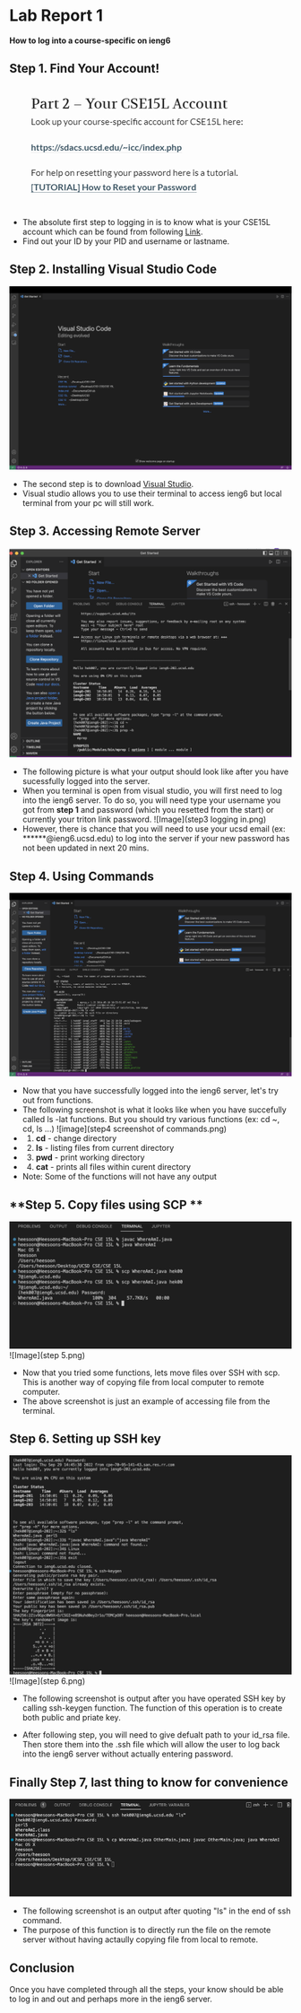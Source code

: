 # Lab Report 1

**How to log into a course-specific on ieng6**

## **Step 1. Find Your Account!**


![Image](1.1first.png)
- The absolute first step to logging in is to know what is your CSE15L account which can be found from following [Link](https://sdacs.ucsd.edu/~icc/index.php).
- Find out your ID by your PID and username or lastname.


## **Step 2. Installing Visual Studio Code**
![Image](1.VScode.png)
- The second step is to download [Visual Studio](https://visualstudio.microsoft.com/downloads/).
- Visual studio allows you to use their terminal to access ieng6 but local terminal from your pc will still work. 

## **Step 3. Accessing Remote Server**
![Image](2.remoteConnecting.png)
- The following picture is what your output should look like after you have sucessfully logged into the server.
- When you terminal is open from visual studio, you will first need to log into the ieng6 server. To do so, you will need type your username you got from **step 1** and password (which you resetted from the start) or currently your triton link password. 
![Image](step3 logging in.png)
- However, there is chance that you will need to use your ucsd email 
(ex: ******@ieng6.ucsd.edu) to log into the server if your new password has not been updated in next 20 mins.

## **Step 4. Using Commands**
![Image](3.RunSomeCommands.png)
- Now that you have successfully logged into the ieng6 server, let's try out from functions. 
- The following screenshot is what it looks like when you have succefully called ls -lat functions. But you should try various functions (ex: cd ~, cd, ls <directory>...)
![image](step4 screenshot of commands.png)
- 1. **cd** - change directory
- 2. **ls** - listing files from current directory
- 3. **pwd** - print working directory
- 4. **cat** - prints all files within curent directory
- Note: Some of the functions will not have any output


## **Step 5. Copy files using SCP **
![Image](4.Moving%20files%20over%20ssh%20with%20scp.png)
![Image](step 5.png)
- Now that you tried some functions, lets move files over SSH with scp. This is another way of copying file from local computer to remote computer. 
- The above screenshot is just an example of accessing file from the terminal. 


## **Step 6. Setting up SSH key**
![Image](5.SSH%20key.png)
![Image](step 6.png)
- The following screenshot is output after you have operated SSH key by calling ssh-keygen function. The function of this operation is to create both public and priate key.

- After following step, you will need to give defualt path to your id_rsa file. Then store them into the .ssh file which will allow the user to log back into the ieng6 server without actually entering password.

## **Finally Step 7, last thing to know for convenience**
![Image](6.Optimizing.png)
- The following screenshot is an output after quoting "ls" in the end of ssh command. 
- The purpose of this function is to directly run the file on the remote server without having actaully copying file from local to remote. 
  
 ## **Conclusion**
 Once you have completed through all the steps, your know should be able to log in and out and perhaps more in the ieng6 server. 
